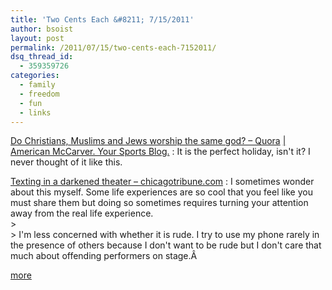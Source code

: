 ```yaml
---
title: 'Two Cents Each &#8211; 7/15/2011'
author: bsoist
layout: post
permalink: /2011/07/15/two-cents-each-7152011/
dsq_thread_id:
  - 359359726
categories:
  - family
  - freedom
  - fun
  - links
---
```

[Do Christians, Muslims and Jews worship the same god? &#8211; Quora][1]
[| American McCarver. Your Sports Blog.][2]
:   It is the perfect holiday, isn't it? I never thought of it like this.

[Texting in a darkened theater &#8211; chicagotribune.com][3]
:   I sometimes wonder about this myself. Some life experiences are so cool that you feel like you must share them but doing so sometimes requires turning your attention away from the real life experience.  
    >   
    > I'm less concerned with whether it is rude. I try to use my phone rarely in the presence of others because I don't want to be rude but I don't care that much about offending performers on stage.Â 

[more][4]

 [1]: http://www.quora.com/Do-Christians-Muslims-and-Jews-worship-the-same-god
 [2]: http://americanmccarver.com/post/7221133430
 [3]: http://www.chicagotribune.com/entertainment/ct-ent-0706-texting-theater-20110706,0,2826206,full.story
 [4]: http://delicious.com/bsoist/o
